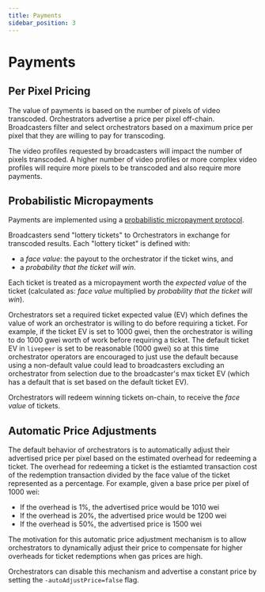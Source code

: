 ```yaml
---
title: Payments
sidebar_position: 3
---
```


# Payments

## Per Pixel Pricing

The value of payments is based on the number of pixels of video transcoded.
Orchestrators advertise a price per pixel off-chain. Broadcasters filter and
select orchestrators based on a maximum price per pixel that they are willing to
pay for transcoding.

The video profiles requested by broadcasters will impact the number of pixels
transcoded. A higher number of video profiles or more complex video profiles
will require more pixels to be transcoded and also require more payments.

## Probabilistic Micropayments

Payments are implemented using a
[probabilistic micropayment protocol](https://medium.com/livepeer-blog/streamflow-probabilistic-micropayments-f3a647672462).

Broadcasters send "lottery tickets" to Orchestrators in exchange for transcoded
results. Each "lottery ticket" is defined with:

- a _face value_: the payout to the orchestrator if the ticket wins, and
- a _probability that the ticket will win_.

Each ticket is treated as a micropayment worth the _expected value_ of the
ticket (calculated as: _face value_ multiplied by _probability that the ticket
will win_).

Orchestrators set a required ticket expected value (EV) which defines the value
of work an orchestrator is willing to do before requiring a ticket. For example,
if the ticket EV is set to 1000 gwei, then the orchestrator is willing to do
1000 gwei worth of work before requiring a ticket. The default ticket EV in
`livepeer` is set to be reasonable (1000 gwei) so at this time orchestrator
operators are encouraged to just use the default because using a non-default
value could lead to broadcasters excluding an orchestrator from selection due to
the broadcaster's max ticket EV (which has a default that is set based on the
default ticket EV).

Orchestrators will redeem winning tickets on-chain, to receive the _face value_
of tickets.

## Automatic Price Adjustments

The default behavior of orchestrators is to automatically adjust their
advertised price per pixel based on the estimated overhead for redeeming a
ticket. The overhead for redeeming a ticket is the estiamted transaction cost of
the redemption transaction divided by the face value of the ticket represented
as a percentage. For example, given a base price per pixel of 1000 wei:

- If the overhead is 1%, the advertised price would be 1010 wei
- If the overhead is 20%, the advertised price would be 1200 wei
- If the overhead is 50%, the advertised price is 1500 wei

The motivation for this automatic price adjustment mechanism is to allow
orchestrators to dynamically adjust their price to compensate for higher
overheads for ticket redemptions when gas prices are high.

Orchestrators can disable this mechanism and advertise a constant price by
setting the `-autoAdjustPrice=false` flag.
